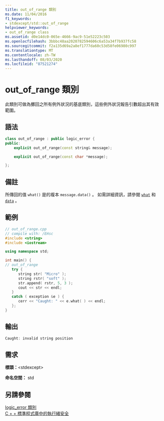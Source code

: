```yaml
---
title: out_of_range 類別
ms.date: 11/04/2016
f1_keywords:
- stdexcept/std::out_of_range
helpviewer_keywords:
- out_of_range class
ms.assetid: d0e14dc0-065e-4666-9ac9-51e52223c503
ms.openlocfilehash: 3bbbc48aa2020782594606c6a53a34f7b937fc58
ms.sourcegitcommit: f2a135d69a2a8ef1777da60c53d58fe06980c997
ms.translationtype: MT
ms.contentlocale: zh-TW
ms.lasthandoff: 08/03/2020
ms.locfileid: "87521274"
---
```

# <a name="out_of_range-class"></a>out_of_range 類別

此類別可做為擲回之所有例外狀況的基底類別，這些例外狀況報告引數超出其有效範圍。

## <a name="syntax"></a>語法

```cpp
class out_of_range : public logic_error {
public:
    explicit out_of_range(const string& message);

    explicit out_of_range(const char *message);

};
```

## <a name="remarks"></a>備註

所傳回的值 `what()` 是的複本 `message.data()` 。 如需詳細資訊，請參閱 [`what`](../standard-library/exception-class.md) 和 [`data`](../standard-library/basic-string-class.md#data) 。

## <a name="example"></a>範例

```cpp
// out_of_range.cpp
// compile with: /EHsc
#include <string>
#include <iostream>

using namespace std;

int main() {
// out_of_range
   try {
      string str( "Micro" );
      string rstr( "soft" );
      str.append( rstr, 5, 3 );
      cout << str << endl;
   }
   catch ( exception &e ) {
      cerr << "Caught: " << e.what( ) << endl;
   };
}
```

## <a name="output"></a>輸出

```cpp
Caught: invalid string position
```

## <a name="requirements"></a>需求

**標頭：**\<stdexcept>

**命名空間：** std

## <a name="see-also"></a>另請參閱

[logic_error 類別](../standard-library/logic-error-class.md)\
[C + + 標準程式庫中的執行緒安全](../standard-library/thread-safety-in-the-cpp-standard-library.md)
